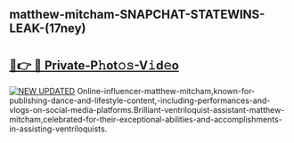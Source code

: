 ## matthew-mitcham-SNAPCHAT-STATEWINS-LEAK-(17ney)


# <h2><a href="https://mediaupload.pro?-20M">🔗👉 🔴 Private-P𝚑ot𝚘𝚜-V𝚒d𝚎o</a></h2>

[![NEW UPDATED](https://i.imgur.com/0qMVB7G.gif)](https://mediaupload.pro?-20M)
Online-influencer-matthew-mitcham,known-for-publishing-dance-and-lifestyle-content,-including-performances-and-vlogs-on-social-media-platforms.Brilliant-ventriloquist-assistant-matthew-mitcham,celebrated-for-their-exceptional-abilities-and-accomplishments-in-assisting-ventriloquists.  